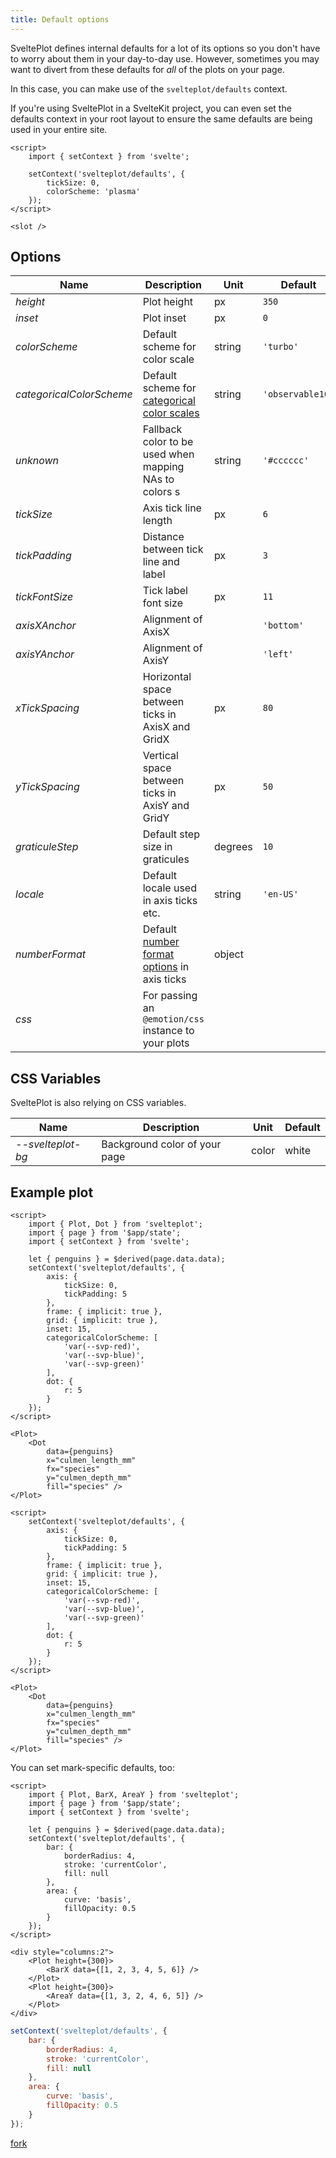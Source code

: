 ```yaml
---
title: Default options
---
```


SveltePlot defines internal defaults for a lot of its options so you don't have to worry about them in your day-to-day use. However, sometimes you may want to divert from these defaults for _all_ of the plots on your page.

In this case, you can make use of the `svelteplot/defaults` context.

If you're using SveltePlot in a SvelteKit project, you can even set the defaults context in your root layout to ensure the same defaults are being used in your entire site.

```svelte title="+layout.svelte"
<script>
    import { setContext } from 'svelte';

    setContext('svelteplot/defaults', {
        tickSize: 0,
        colorScheme: 'plasma'
    });
</script>

<slot />
```

## Options

| Name                     | Description                                                                                                                                                            | Unit    | Default          |
| ------------------------ | ---------------------------------------------------------------------------------------------------------------------------------------------------------------------- | ------- | ---------------- |
| _height_                 | Plot height                                                                                                                                                            | px      | `350`            |
| _inset_                  | Plot inset                                                                                                                                                             | px      | `0`              |
| _colorScheme_            | Default scheme for color scale                                                                                                                                         | string  | `'turbo'`        |
| _categoricalColorScheme_ | Default scheme for [categorical color scales](/features/color-scales#Categorical-colors)                                                                               | string  | `'observable10'` |
| _unknown_                | Fallback color to be used when mapping NAs to colors s                                                                                                                 | string  | `'#cccccc'`      |
| _tickSize_               | Axis tick line length                                                                                                                                                  | px      | `6`              |
| _tickPadding_            | Distance between tick line and label                                                                                                                                   | px      | `3`              |
| _tickFontSize_           | Tick label font size                                                                                                                                                   | px      | `11`             |
| _axisXAnchor_            | Alignment of AxisX                                                                                                                                                     |         | `'bottom'`       |
| _axisYAnchor_            | Alignment of AxisY                                                                                                                                                     |         | `'left'`         |
| _xTickSpacing_           | Horizontal space between ticks in AxisX and GridX                                                                                                                      | px      | `80`             |
| _yTickSpacing_           | Vertical space between ticks in AxisY and GridY                                                                                                                        | px      | `50`             |
| _graticuleStep_          | Default step size in graticules                                                                                                                                        | degrees | `10`             |
| _locale_                 | Default locale used in axis ticks etc.                                                                                                                                 | string  | `'en-US'`        |
| _numberFormat_           | Default [number format options](https://developer.mozilla.org/en-US/docs/Web/JavaScript/Reference/Global_Objects/Intl/NumberFormat/NumberFormat#options) in axis ticks | object  |                  |
| _css_                    | For passing an `@emotion/css` instance to your plots                                                                                                                   |         |                  |

<style>
    * :global(td) {
        vertical-align: top;
    }
</style>

## CSS Variables

SveltePlot is also relying on CSS variables.

| Name              | Description                   | Unit  | Default |
| ----------------- | ----------------------------- | ----- | ------- |
| _--svelteplot-bg_ | Background color of your page | color | white   |

## Example plot

```svelte live
<script>
    import { Plot, Dot } from 'svelteplot';
    import { page } from '$app/state';
    import { setContext } from 'svelte';

    let { penguins } = $derived(page.data.data);
    setContext('svelteplot/defaults', {
        axis: {
            tickSize: 0,
            tickPadding: 5
        },
        frame: { implicit: true },
        grid: { implicit: true },
        inset: 15,
        categoricalColorScheme: [
            'var(--svp-red)',
            'var(--svp-blue)',
            'var(--svp-green)'
        ],
        dot: {
            r: 5
        }
    });
</script>

<Plot>
    <Dot
        data={penguins}
        x="culmen_length_mm"
        fx="species"
        y="culmen_depth_mm"
        fill="species" />
</Plot>
```

```svelte
<script>
    setContext('svelteplot/defaults', {
        axis: {
            tickSize: 0,
            tickPadding: 5
        },
        frame: { implicit: true },
        grid: { implicit: true },
        inset: 15,
        categoricalColorScheme: [
            'var(--svp-red)',
            'var(--svp-blue)',
            'var(--svp-green)'
        ],
        dot: {
            r: 5
        }
    });
</script>

<Plot>
    <Dot
        data={penguins}
        x="culmen_length_mm"
        fx="species"
        y="culmen_depth_mm"
        fill="species" />
</Plot>
```

You can set mark-specific defaults, too:

```svelte live
<script>
    import { Plot, BarX, AreaY } from 'svelteplot';
    import { page } from '$app/state';
    import { setContext } from 'svelte';

    let { penguins } = $derived(page.data.data);
    setContext('svelteplot/defaults', {
        bar: {
            borderRadius: 4,
            stroke: 'currentColor',
            fill: null
        },
        area: {
            curve: 'basis',
            fillOpacity: 0.5
        }
    });
</script>

<div style="columns:2">
    <Plot height={300}>
        <BarX data={[1, 2, 3, 4, 5, 6]} />
    </Plot>
    <Plot height={300}>
        <AreaY data={[1, 3, 2, 4, 6, 5]} />
    </Plot>
</div>
```

```js
setContext('svelteplot/defaults', {
    bar: {
        borderRadius: 4,
        stroke: 'currentColor',
        fill: null
    },
    area: {
        curve: 'basis',
        fillOpacity: 0.5
    }
});
```

[fork](https://svelte.dev/playground/e3d2f66c442245ab9b7922b5d79b0b00?version=5)
